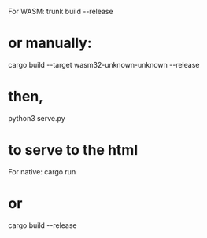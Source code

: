 For WASM:
trunk build --release

# or manually:

cargo build --target wasm32-unknown-unknown --release

# then,

python3 serve.py

# to serve to the html

For native:
cargo run

# or

cargo build --release

